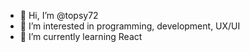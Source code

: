 - 👋 Hi, I’m @topsy72
- 👀 I’m interested in programming, development, UX/UI
- 🌱 I’m currently learning React

<!---
topsy72/topsy72 is a ✨ special ✨ repository because its `README.md` (this file) appears on your GitHub profile.
You can click the Preview link to take a look at your changes.
--->
